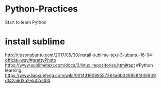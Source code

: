 # Python-Practices
Start to learn Python
# install sublime
http://tipsonubuntu.com/2017/05/30/install-sublime-text-3-ubuntu-16-04-official-way/#prettyPhoto
https://www.sublimetext.com/docs/3/linux_repositories.html#apt
#Python learning
https://www.liaoxuefeng.com/wiki/0014316089557264a6b348958f449949df42a6d3a2e542c000
